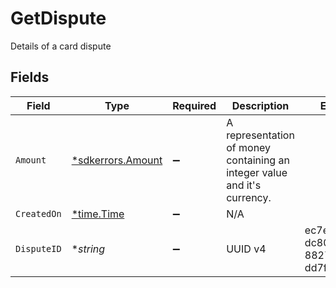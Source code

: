 # GetDispute

Details of a card dispute


## Fields

| Field                                                                    | Type                                                                     | Required                                                                 | Description                                                              | Example                                                                  |
| ------------------------------------------------------------------------ | ------------------------------------------------------------------------ | ------------------------------------------------------------------------ | ------------------------------------------------------------------------ | ------------------------------------------------------------------------ |
| `Amount`                                                                 | [*sdkerrors.Amount](../../models/errors/amount.md)                       | :heavy_minus_sign:                                                       | A representation of money containing an integer value and it's currency. |                                                                          |
| `CreatedOn`                                                              | [*time.Time](https://pkg.go.dev/time#Time)                               | :heavy_minus_sign:                                                       | N/A                                                                      |                                                                          |
| `DisputeID`                                                              | **string*                                                                | :heavy_minus_sign:                                                       | UUID v4                                                                  | ec7e1848-dc80-4ab0-8827-dd7fc0737b43                                     |